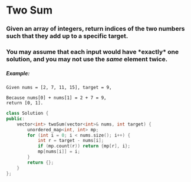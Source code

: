 # Two Sum

### Given an array of integers, return **indices** of the two numbers such that they add up to a specific target.

### You may assume that each input would have ***exactly\*** one solution, and you may not use the *same* element twice.

##### **Example:**

```
Given nums = [2, 7, 11, 15], target = 9,

Because nums[0] + nums[1] = 2 + 7 = 9,
return [0, 1].
```

```c++
class Solution {
public:
    vector<int> twoSum(vector<int>& nums, int target) {
        unordered_map<int, int> mp;
        for (int i = 0; i < nums.size(); i++) {
            int r = target - nums[i];
            if (mp.count(r)) return {mp[r], i};
            mp[nums[i]] = i;
        }
        return {};
    }
};
```

